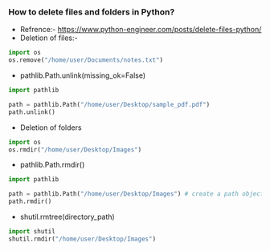 ### How to delete files and folders in Python?
* Refrence:- https://www.python-engineer.com/posts/delete-files-python/
* Deletion of files:-
```python
import os
os.remove("/home/user/Documents/notes.txt")
```
* pathlib.Path.unlink(missing_ok=False)
```python
import pathlib

path = pathlib.Path("/home/user/Desktop/sample_pdf.pdf")
path.unlink()
```
* Deletion of folders
```python
import os
os.rmdir("/home/user/Desktop/Images")
```
* pathlib.Path.rmdir()
```python
import pathlib

path = pathlib.Path("/home/user/Desktop/Images") # create a path object first, rmdir() does not take any arguments
path.rmdir()
```
* shutil.rmtree(directory_path)
```python
import shutil
shutil.rmdir("/home/user/Desktop/Images")
```